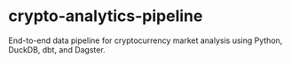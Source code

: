# crypto-analytics-pipeline
End-to-end data pipeline for cryptocurrency market analysis using Python, DuckDB, dbt, and Dagster.
